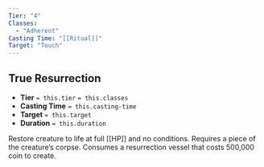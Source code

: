 ```yaml
---
Tier: "4"
Classes:
  - "Adherent"
Casting Time: "[[Ritual]]"
Target: "Touch"
---
```

## True Resurrection
- **Tier** `= this.tier` `= this.classes`
- **Casting Time** `= this.casting-time`
- **Target** `= this.target`
- **Duration** `= this.duration`

Restore creature to life at full [[HP]] and no conditions. Requires a piece of the creature’s corpse. Consumes a resurrection vessel that costs 500,000 coin to create.